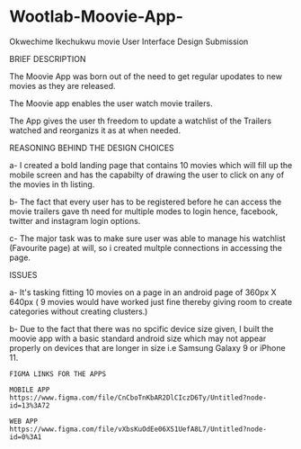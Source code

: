 # Wootlab-Moovie-App-
Okwechime Ikechukwu movie User Interface Design Submission 

BRIEF DESCRIPTION 

The Moovie App was born out of the need to get regular upodates to new movies as they are released.

The Moovie app enables the user watch movie trailers.

The App gives the user th freedom to update a watchlist of the Trailers watched and reorganizs it as at when needed.

REASONING BEHIND THE DESIGN CHOICES 

a-  I created a bold landing page that contains 10 movies which will fill up the mobile screen and has the capabilty of drawing the
    user to click on any of the movies in th listing.

b-  The fact that every user has to be registered before he can access the movie trailers gave th need for multiple modes to login 
    hence, facebook, twitter and instagram login options.

c-  The major task was to make sure user was able to manage his watchlist (Favourite page) at will, so i created multple connections 
    in accessing the page.
    
    
ISSUES

a-  It's tasking fitting 10 movies on a page in an android page of 360px X 640px ( 9 movies would have worked just fine thereby 
    giving room to create categories without creating clusters.)

b-  Due to the fact that there was no spcific device size given, I built the moovie app with a basic standard android size which may not appear 
    properly on devices that are longer in size i.e Samsung Galaxy 9 or iPhone 11.
    
    FIGMA LINKS FOR THE APPS 
    
    MOBILE APP
    https://www.figma.com/file/CnCboTnKbAR2DlCIczD6Ty/Untitled?node-id=13%3A72
   
    WEB APP 
    https://www.figma.com/file/vXbsKuOdEe06XS1UefA8L7/Untitled?node-id=0%3A1

  
